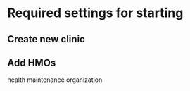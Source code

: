 # Required settings for starting 

## Create new clinic

## Add HMOs

health maintenance organization